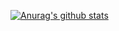 [![Anurag's github stats](https://github-readme-stats.vercel.app/api?username=time02&count_private=true&show_icons=true)](https://github.com/anuraghazra/github-readme-stats)
